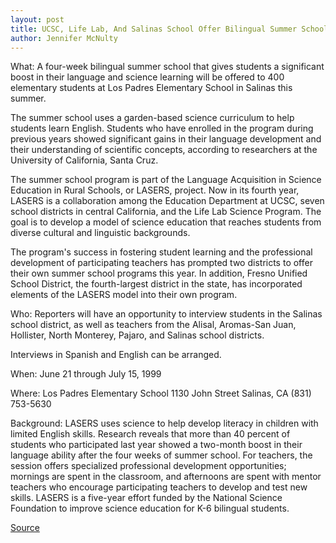 ```yaml
---
layout: post
title: UCSC, Life Lab, And Salinas School Offer Bilingual Summer School
author: Jennifer McNulty
---
```


What: A four-week bilingual summer school that gives students a significant boost in their language and science learning will be offered to 400 elementary students at Los Padres Elementary School in Salinas this summer.

The summer school uses a garden-based science curriculum to help students learn English. Students who have enrolled in the program during previous years showed significant gains in their language development and their understanding of scientific concepts, according to researchers at the University of California, Santa Cruz.

The summer school program is part of the Language Acquisition in Science Education in Rural Schools, or LASERS, project. Now in its fourth year, LASERS is a collaboration among the Education Department at UCSC, seven school districts in central California, and the Life Lab Science Program. The goal is to develop a model of science education that reaches students from diverse cultural and linguistic backgrounds.

The program's success in fostering student learning and the professional development of participating teachers has prompted two districts to offer their own summer school programs this year. In addition, Fresno Unified School District, the fourth-largest district in the state, has incorporated elements of the LASERS model into their own program.

Who: Reporters will have an opportunity to interview students in the Salinas school district, as well as teachers from the Alisal, Aromas-San Juan, Hollister, North Monterey, Pajaro, and Salinas school districts.

Interviews in Spanish and English can be arranged.

When: June 21 through July 15, 1999

Where: Los Padres Elementary School 1130 John Street Salinas, CA (831) 753-5630

Background: LASERS uses science to help develop literacy in children with limited English skills. Research reveals that more than 40 percent of students who participated last year showed a two-month boost in their language ability after the four weeks of summer school. For teachers, the session offers specialized professional development opportunities; mornings are spent in the classroom, and afternoons are spent with mentor teachers who encourage participating teachers to develop and test new skills. LASERS is a five-year effort funded by the National Science Foundation to improve science education for K-6 bilingual students.

[Source](http://www1.ucsc.edu/news_events/press_releases/archive/98-99/06-99/bilingual_summer_school.htm "Permalink to UCSC Press Release:Bilingual summer school offerred")